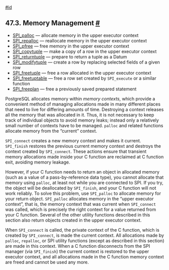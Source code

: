 [#id](#SPI-MEMORY)

## 47.3. Memory Management [#](#SPI-MEMORY)

- [SPI_palloc](spi-spi-palloc) — allocate memory in the upper executor context
- [SPI_repalloc](spi-realloc) — reallocate memory in the upper executor context
- [SPI_pfree](spi-spi-pfree) — free memory in the upper executor context
- [SPI_copytuple](spi-spi-copytuple) — make a copy of a row in the upper executor context
- [SPI_returntuple](spi-spi-returntuple) — prepare to return a tuple as a Datum
- [SPI_modifytuple](spi-spi-modifytuple) — create a row by replacing selected fields of a given row
- [SPI_freetuple](spi-spi-freetuple) — free a row allocated in the upper executor context
- [SPI_freetuptable](spi-spi-freetupletable) — free a row set created by `SPI_execute` or a similar function
- [SPI_freeplan](spi-spi-freeplan) — free a previously saved prepared statement

PostgreSQL allocates memory within _memory contexts_, which provide a convenient method of managing allocations made in many different places that need to live for differing amounts of time. Destroying a context releases all the memory that was allocated in it. Thus, it is not necessary to keep track of individual objects to avoid memory leaks; instead only a relatively small number of contexts have to be managed. `palloc` and related functions allocate memory from the “current” context.

`SPI_connect` creates a new memory context and makes it current. `SPI_finish` restores the previous current memory context and destroys the context created by `SPI_connect`. These actions ensure that transient memory allocations made inside your C function are reclaimed at C function exit, avoiding memory leakage.

However, if your C function needs to return an object in allocated memory (such as a value of a pass-by-reference data type), you cannot allocate that memory using `palloc`, at least not while you are connected to SPI. If you try, the object will be deallocated by `SPI_finish`, and your C function will not work reliably. To solve this problem, use `SPI_palloc` to allocate memory for your return object. `SPI_palloc` allocates memory in the “upper executor context”, that is, the memory context that was current when `SPI_connect` was called, which is precisely the right context for a value returned from your C function. Several of the other utility functions described in this section also return objects created in the upper executor context.

When `SPI_connect` is called, the private context of the C function, which is created by `SPI_connect`, is made the current context. All allocations made by `palloc`, `repalloc`, or SPI utility functions (except as described in this section) are made in this context. When a C function disconnects from the SPI manager (via `SPI_finish`) the current context is restored to the upper executor context, and all allocations made in the C function memory context are freed and cannot be used any more.
